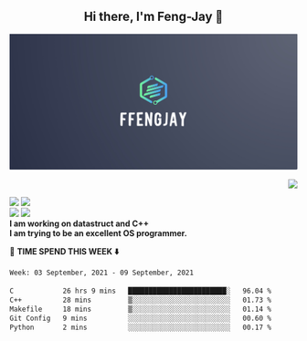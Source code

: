 <h2 align="center"> Hi there, I'm Feng-Jay 👋 </h2>  

![](https://github.com/Feng-Jay/DataStruct/blob/master/Image/1.png)  

<img align="right" src="https://github-readme-stats.vercel.app/api?username=Feng-Jay&show_icons=true&icon_color=CE1D2D&text_color=718096&bg_color=ffffff&hide_title=true" />


&emsp;

![](https://visitor-badge.glitch.me/badge?page_id=Feng-Jay.readme)
![](https://img.shields.io/badge/Concentrate-Cpp-blue)  
![](https://img.shields.io/badge/Rust-primer-orange)
![](https://img.shields.io/badge/Target-OS-9cf)  
**I am working on datastruct and C++**  
**I am trying to be an excellent OS programmer.**  


📘 **TIME SPEND THIS WEEK ⬇️**
<!--START_SECTION:waka-->
```text
Week: 03 September, 2021 - 09 September, 2021

C            26 hrs 9 mins   ████████████████████████░   96.04 % 
C++          28 mins         ▒░░░░░░░░░░░░░░░░░░░░░░░░   01.73 % 
Makefile     18 mins         ▒░░░░░░░░░░░░░░░░░░░░░░░░   01.14 % 
Git Config   9 mins          ░░░░░░░░░░░░░░░░░░░░░░░░░   00.60 % 
Python       2 mins          ░░░░░░░░░░░░░░░░░░░░░░░░░   00.17 % 
```
<!--END_SECTION:waka-->
